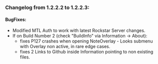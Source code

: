 ### Changelog from 1.2.2.2 to 1.2.2.3:
	

#### BugFixes:
* Modified MTL Auth to work with latest Rockstar Server changes.
* If on Build Number 2 (check "BuildInfo" via Information -> About): 
  * fixes P127 crashes when opening NoteOverlay - Looks submenu with Overlay non active, in rare edge cases.
  * fixes 2 Links to Github inside Information pointing to non existing files.
